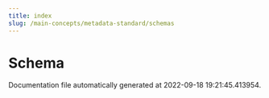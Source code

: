 ```yaml
---
title: index
slug: /main-concepts/metadata-standard/schemas
---
```


# Schema

Documentation file automatically generated at 2022-09-18 19:21:45.413954.
